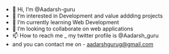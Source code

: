 - 👋 Hi, I’m @Aadarsh-guru
- 👀 I’m interested in Development and value addding projects
- 🌱 I’m currently learning Web Development
- 💞️ I’m looking to collaborate on web applications
- 📫 How to reach me _ my twitter profile is @Aadarsh_guru
- and you can contact me on - aadarshgurug@gmail.com

<!---
Aadarsh-guru/Aadarsh-guru is a ✨ special ✨ repository because its `README.md` (this file) appears on your GitHub profile.
You can click the Preview link to take a look at your changes.
--->

